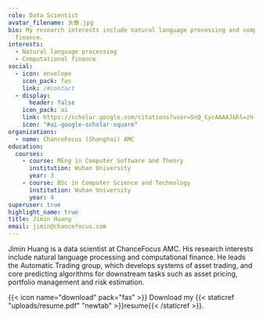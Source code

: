 ```yaml
---
role: Data Scientist
avatar_filename: 头像.jpg
bio: My research interests include natural language processing and computational
  finance.
interests:
  - Natural language processing
  - Computational finance
social:
  - icon: envelope
    icon_pack: fas
    link: /#contact
  - display:
      header: false
    icon_pack: ai
    link: https://scholar.google.com/citations?user=SnQ_CycAAAAJ&hl=zh-TW
    icon: "#ai-google-scholar-square"
organizations:
  - name: ChanceFocus (Shanghai) AMC
education:
  courses:
    - course: MEng in Computer Software and Theory
      institution: Wuhan University
      year: 3
    - course: BSc in Computer Science and Technology
      institution: Wuhan University
      year: 4
superuser: true
highlight_name: true
title: Jimin Huang
email: jimin@chancefocus.com
---
```

Jimin Huang is a data scientist at ChanceFocus AMC. His research interests include natural language processing and computational finance. He leads the Automatic Trading group, which develops systems of asset trading, and core predicting algorithms for downstream tasks such as asset pricing, portfolio management and risk estimation.

{{< icon name="download" pack="fas" >}} Download my {{< staticref "uploads/resume.pdf" "newtab" >}}resume{{< /staticref >}}.